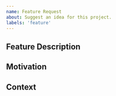 ```yaml
---
name: Feature Request
about: Suggest an idea for this project.
labels: 'feature'
---
```


<!---
Provide a general summary of the issue in the Title above.

Upon completing your report, copy the link to this issue, and submit the information to: https://bitgo.freshdesk.com/.

This will help us review, prioritize, and assign the issue to internal teams. Doing this helps us stay accountable to your submission in a timely manner. Thank you!
-->

## Feature Description

<!-- A concise description of the feature you would like. -->

## Motivation

<!-- Why should this feature be added. -->

## Context

<!--- Not obligatory; but provide any other context that would be helpful in terms of prioritization. -->

